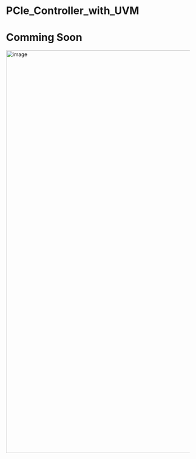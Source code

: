 # PCIe_Controller_with_UVM

# Comming Soon

<img width="1103" alt="image" src="https://github.com/junseung2/PCIe_Controller_with_UVM/assets/105153659/89d054ba-6bda-4442-84d1-29e296f61e20">

